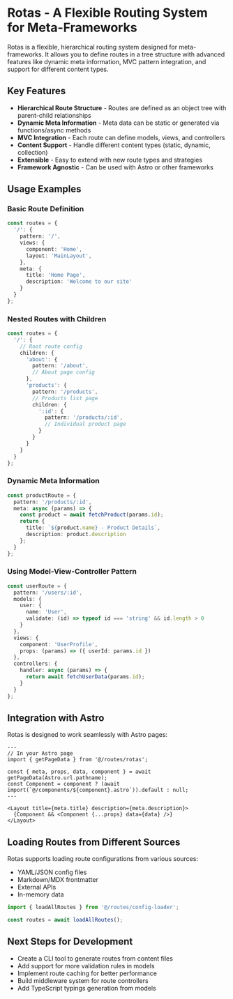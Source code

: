# Rotas - A Flexible Routing System for Meta-Frameworks

Rotas is a flexible, hierarchical routing system designed for meta-frameworks. It allows you to define routes in a tree structure with advanced features like dynamic meta information, MVC pattern integration, and support for different content types.

## Key Features

- **Hierarchical Route Structure** - Routes are defined as an object tree with parent-child relationships
- **Dynamic Meta Information** - Meta data can be static or generated via functions/async methods
- **MVC Integration** - Each route can define models, views, and controllers
- **Content Support** - Handle different content types (static, dynamic, collection)
- **Extensible** - Easy to extend with new route types and strategies
- **Framework Agnostic** - Can be used with Astro or other frameworks

## Usage Examples

### Basic Route Definition

```typescript
const routes = {
  '/': {
    pattern: '/',
    views: {
      component: 'Home',
      layout: 'MainLayout',
    },
    meta: {
      title: 'Home Page',
      description: 'Welcome to our site'
    }
  }
};
```

### Nested Routes with Children

```typescript
const routes = {
  '/': {
    // Root route config
    children: {
      'about': {
        pattern: '/about',
        // About page config
      },
      'products': {
        pattern: '/products',
        // Products list page
        children: {
          ':id': {
            pattern: '/products/:id',
            // Individual product page
          }
        }
      }
    }
  }
};
```

### Dynamic Meta Information

```typescript
const productRoute = {
  pattern: '/products/:id',
  meta: async (params) => {
    const product = await fetchProduct(params.id);
    return {
      title: `${product.name} - Product Details`,
      description: product.description
    };
  }
};
```

### Using Model-View-Controller Pattern

```typescript
const userRoute = {
  pattern: '/users/:id',
  models: {
    user: {
      name: 'User',
      validate: (id) => typeof id === 'string' && id.length > 0
    }
  },
  views: {
    component: 'UserProfile',
    props: (params) => ({ userId: params.id })
  },
  controllers: {
    handler: async (params) => {
      return await fetchUserData(params.id);
    }
  }
};
```

## Integration with Astro

Rotas is designed to work seamlessly with Astro pages:

```astro
---
// In your Astro page
import { getPageData } from '@/routes/rotas';

const { meta, props, data, component } = await getPageData(Astro.url.pathname);
const Component = component ? (await import(`@/components/${component}.astro`)).default : null;
---

<Layout title={meta.title} description={meta.description}>
  {Component && <Component {...props} data={data} />}
</Layout>
```

## Loading Routes from Different Sources

Rotas supports loading route configurations from various sources:

- YAML/JSON config files
- Markdown/MDX frontmatter
- External APIs
- In-memory data

```typescript
import { loadAllRoutes } from '@/routes/config-loader';

const routes = await loadAllRoutes();
```

## Next Steps for Development

- Create a CLI tool to generate routes from content files
- Add support for more validation rules in models
- Implement route caching for better performance
- Build middleware system for route controllers
- Add TypeScript typings generation from models
